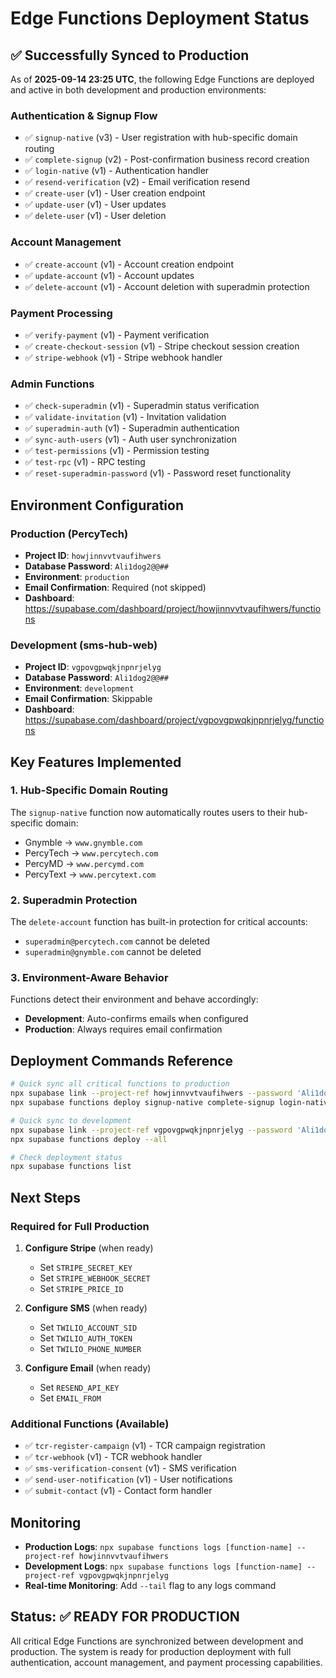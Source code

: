 # Edge Functions Deployment Status

## ✅ Successfully Synced to Production

As of **2025-09-14 23:25 UTC**, the following Edge Functions are deployed and active in both development and production environments:

### Authentication & Signup Flow
- ✅ `signup-native` (v3) - User registration with hub-specific domain routing
- ✅ `complete-signup` (v2) - Post-confirmation business record creation
- ✅ `login-native` (v1) - Authentication handler
- ✅ `resend-verification` (v2) - Email verification resend
- ✅ `create-user` (v1) - User creation endpoint
- ✅ `update-user` (v1) - User updates
- ✅ `delete-user` (v1) - User deletion

### Account Management
- ✅ `create-account` (v1) - Account creation endpoint
- ✅ `update-account` (v1) - Account updates
- ✅ `delete-account` (v1) - Account deletion with superadmin protection

### Payment Processing
- ✅ `verify-payment` (v1) - Payment verification
- ✅ `create-checkout-session` (v1) - Stripe checkout session creation
- ✅ `stripe-webhook` (v1) - Stripe webhook handler

### Admin Functions
- ✅ `check-superadmin` (v1) - Superadmin status verification
- ✅ `validate-invitation` (v1) - Invitation validation
- ✅ `superadmin-auth` (v1) - Superadmin authentication
- ✅ `sync-auth-users` (v1) - Auth user synchronization
- ✅ `test-permissions` (v1) - Permission testing
- ✅ `test-rpc` (v1) - RPC testing
- ✅ `reset-superadmin-password` (v1) - Password reset functionality

## Environment Configuration

### Production (PercyTech)
- **Project ID**: `howjinnvvtvaufihwers`
- **Database Password**: `Ali1dog2@@##`
- **Environment**: `production`
- **Email Confirmation**: Required (not skipped)
- **Dashboard**: https://supabase.com/dashboard/project/howjinnvvtvaufihwers/functions

### Development (sms-hub-web)
- **Project ID**: `vgpovgpwqkjnpnrjelyg`
- **Database Password**: `Ali1dog2@@##`
- **Environment**: `development`
- **Email Confirmation**: Skippable
- **Dashboard**: https://supabase.com/dashboard/project/vgpovgpwqkjnpnrjelyg/functions

## Key Features Implemented

### 1. Hub-Specific Domain Routing
The `signup-native` function now automatically routes users to their hub-specific domain:
- Gnymble → `www.gnymble.com`
- PercyTech → `www.percytech.com`
- PercyMD → `www.percymd.com`
- PercyText → `www.percytext.com`

### 2. Superadmin Protection
The `delete-account` function has built-in protection for critical accounts:
- `superadmin@percytech.com` cannot be deleted
- `superadmin@gnymble.com` cannot be deleted

### 3. Environment-Aware Behavior
Functions detect their environment and behave accordingly:
- **Development**: Auto-confirms emails when configured
- **Production**: Always requires email confirmation

## Deployment Commands Reference

```bash
# Quick sync all critical functions to production
npx supabase link --project-ref howjinnvvtvaufihwers --password 'Ali1dog2@@##'
npx supabase functions deploy signup-native complete-signup login-native resend-verification create-account update-account delete-account verify-payment check-superadmin validate-invitation create-checkout-session stripe-webhook

# Quick sync to development
npx supabase link --project-ref vgpovgpwqkjnpnrjelyg --password 'Ali1dog2@@##'
npx supabase functions deploy --all

# Check deployment status
npx supabase functions list
```

## Next Steps

### Required for Full Production
1. **Configure Stripe** (when ready)
   - Set `STRIPE_SECRET_KEY`
   - Set `STRIPE_WEBHOOK_SECRET`
   - Set `STRIPE_PRICE_ID`

2. **Configure SMS** (when ready)
   - Set `TWILIO_ACCOUNT_SID`
   - Set `TWILIO_AUTH_TOKEN`
   - Set `TWILIO_PHONE_NUMBER`

3. **Configure Email** (when ready)
   - Set `RESEND_API_KEY`
   - Set `EMAIL_FROM`

### Additional Functions (Available)
- ✅ `tcr-register-campaign` (v1) - TCR campaign registration
- ✅ `tcr-webhook` (v1) - TCR webhook handler
- ✅ `sms-verification-consent` (v1) - SMS verification
- ✅ `send-user-notification` (v1) - User notifications
- ✅ `submit-contact` (v1) - Contact form handler

## Monitoring

- **Production Logs**: `npx supabase functions logs [function-name] --project-ref howjinnvvtvaufihwers`
- **Development Logs**: `npx supabase functions logs [function-name] --project-ref vgpovgpwqkjnpnrjelyg`
- **Real-time Monitoring**: Add `--tail` flag to any logs command

## Status: ✅ READY FOR PRODUCTION

All critical Edge Functions are synchronized between development and production. The system is ready for production deployment with full authentication, account management, and payment processing capabilities.